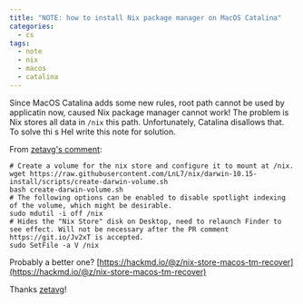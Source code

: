 ```yaml
---
title: "NOTE: how to install Nix package manager on MacOS Catalina"
categories:
  - cs
tags:
  - note
  - nix
  - macos
  - catalina
---
```


Since MacOS Catalina adds some new rules, root path cannot be used by applicatin now, caused Nix package manager cannot work! The problem is Nix stores all data in `/nix` this path. Unfortunately, Catalina disallows that. To solve thi s HeI write this note for solution.

From [zetavg's comment](https://github.com/NixOS/nix/issues/2925?fbclid=IwAR1Sjr2TbcbtBxoMGFNe2jvl_sRKubUwlbY4rfOjIHLX-9idnD37-Crxxwk#issuecomment-593066225):

```shell
# Create a volume for the nix store and configure it to mount at /nix.
wget https://raw.githubusercontent.com/LnL7/nix/darwin-10.15-install/scripts/create-darwin-volume.sh
bash create-darwin-volume.sh
# The following options can be enabled to disable spotlight indexing of the volume, which might be desirable.
sudo mdutil -i off /nix
# Hides the "Nix Store" disk on Desktop, need to relaunch Finder to see effect. Will not be necessary after the PR comment https://git.io/Jv2xT is accepted.
sudo SetFile -a V /nix
```

Probably a better one? [https://hackmd.io/@z/nix-store-macos-tm-recover](https://hackmd.io/@z/nix-store-macos-tm-recover)

Thanks [zetavg](https://github.com/zetavg)!
